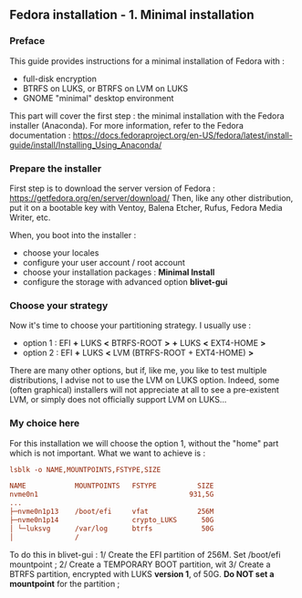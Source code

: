 ## Fedora installation - 1. Minimal installation

### Preface

This guide provides instructions for a minimal installation of Fedora with :
- full-disk encryption
- BTRFS on LUKS, or BTRFS on LVM on LUKS
- GNOME "minimal" desktop environment

This part will cover the first step : the minimal installation with the Fedora installer (Anaconda).
For more information, refer to the Fedora documentation :
https://docs.fedoraproject.org/en-US/fedora/latest/install-guide/install/Installing_Using_Anaconda/


### Prepare the installer

First step is to download the server version of Fedora : https://getfedora.org/en/server/download/
Then, like any other distribution, put it on a bootable key with Ventoy, Balena Etcher, Rufus, Fedora Media Writer, etc.

When, you boot into the installer :
- choose your locales
- configure your user account / root account
- choose your installation packages : **Minimal Install**
- configure the storage with advanced option **blivet-gui**

### Choose your strategy

Now it's time to choose your partitioning strategy. I usually use :
- option 1 : EFI **+** LUKS **<** BTRFS-ROOT **>** **+** LUKS **<** EXT4-HOME **>**
- option 2 : EFI **+** LUKS **<** LVM (BTRFS-ROOT + EXT4-HOME) **>**

There are many other options, but if, like me, you like to test multiple distributions, I advise not to use the LVM on LUKS option.
Indeed, some (often graphical) installers will not appreciate at all to see a pre-existent LVM, or simply does not officially support LVM on LUKS...

### My choice here

For this installation we will choose the option 1, without the "home" part which is not important.
What we want to achieve is :

```ini
lsblk -o NAME,MOUNTPOINTS,FSTYPE,SIZE

NAME            MOUNTPOINTS   FSTYPE          SIZE
nvme0n1                                     931,5G
...
├─nvme0n1p13    /boot/efi     vfat            256M
├─nvme0n1p14                  crypto_LUKS      50G
│ └─luksvg      /var/log      btrfs            50G
│               /     
```

To do this in blivet-gui :
1/ Create the EFI partition of 256M. Set /boot/efi mountpoint ;
2/ Create a TEMPORARY BOOT partition, wit
3/ Create a BTRFS partition, encrypted with LUKS **version 1**, of 50G. **Do NOT set a mountpoint** for the partition ;
